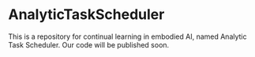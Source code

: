 # AnalyticTaskScheduler
This is a repository for continual learning in embodied AI, named Analytic Task Scheduler.
Our code will be published soon.
